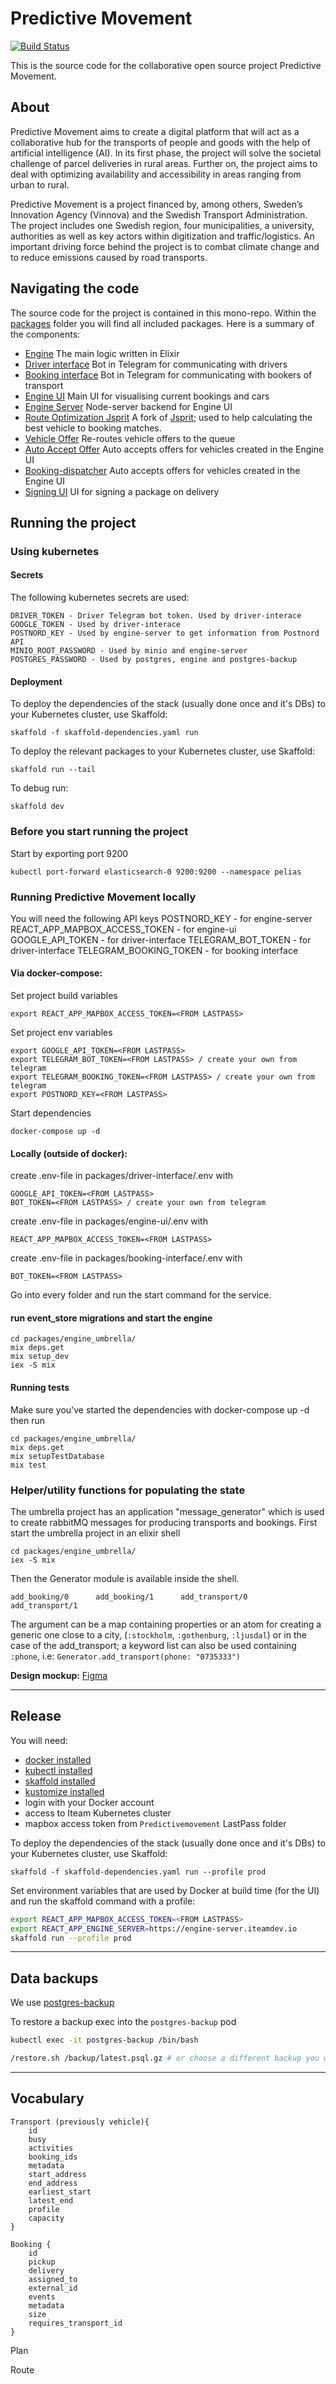 # Predictive Movement

[![Build Status](https://github.com/iteam1337/predictivemovement/workflows/Build%20&%20Deploy%20to%20Dev/badge.svg)](https://github.com/iteam1337/predictivemovement/actions)

This is the source code for the collaborative open source project Predictive Movement.

## About

Predictive Movement aims to create a digital platform that will act as a collaborative hub for the transports of people and goods with the help of artificial intelligence (AI). In its first phase, the project will solve the societal challenge of parcel deliveries in rural areas. Further on, the project aims to deal with optimizing availability and accessibility in areas ranging from urban to rural.

Predictive Movement is a project financed by, among others, Sweden’s Innovation Agency (Vinnova) and the Swedish Transport Administration. The project includes one Swedish region, four municipalities, a university, authorities as well as key actors within digitization and traffic/logistics. An important driving force behind the project is to combat climate change and to reduce emissions caused by road transports.

## Navigating the code

The source code for the project is contained in this mono-repo. Within the [packages](packages) folder you will find all included packages. Here is a summary of the components:

- [Engine](packages/engine_umbrella/apps/engine) The main logic written in Elixir
- [Driver interface](packages/driver-interface) Bot in Telegram for communicating with drivers
- [Booking interface](packages/booking-interface) Bot in Telegram for communicating with bookers of transport
- [Engine UI](packages/engine-ui) Main UI for visualising current bookings and cars
- [Engine Server](packages/engine-server) Node-server backend for Engine UI
- [Route Optimization Jsprit](packages/route-optimization-jsprit) A fork of [Jsprit](https://github.com/graphhopper/jsprit); used to help calculating the best vehicle to booking matches.
- [Vehicle Offer](packages/vehicle-offer) Re-routes vehicle offers to the queue
- [Auto Accept Offer](packages/auto-accept-offer) Auto accepts offers for vehicles created in the Engine UI
- [Booking-dispatcher](packages/booking-dispatcher) Auto accepts offers for vehicles created in the Engine UI
- [Signing UI](packages/signing-ui) UI for signing a package on delivery

## Running the project

### Using kubernetes

#### Secrets

The following kubernetes secrets are used:

    DRIVER_TOKEN - Driver Telegram bot token. Used by driver-interace
    GOOGLE_TOKEN - Used by driver-interace
    POSTNORD_KEY - Used by engine-server to get information from Postnord API
    MINIO_ROOT_PASSWORD - Used by minio and engine-server
    POSTGRES_PASSWORD - Used by postgres, engine and postgres-backup

#### Deployment

To deploy the dependencies of the stack (usually done once and it's DBs) to your Kubernetes cluster, use Skaffold:

    skaffold -f skaffold-dependencies.yaml run

To deploy the relevant packages to your Kubernetes cluster, use Skaffold:

    skaffold run --tail

To debug run:

    skaffold dev

### Before you start running the project

Start by exporting port 9200

```
kubectl port-forward elasticsearch-0 9200:9200 --namespace pelias
```

### Running Predictive Movement locally

You will need the following API keys
POSTNORD_KEY - for engine-server
REACT_APP_MAPBOX_ACCESS_TOKEN - for engine-ui
GOOGLE_API_TOKEN - for driver-interface
TELEGRAM_BOT_TOKEN - for driver-interface
TELEGRAM_BOOKING_TOKEN - for booking interface

#### Via docker-compose:

Set project build variables

    export REACT_APP_MAPBOX_ACCESS_TOKEN=<FROM LASTPASS>

Set project env variables

    export GOOGLE_API_TOKEN=<FROM LASTPASS>
    export TELEGRAM_BOT_TOKEN=<FROM LASTPASS> / create your own from telegram
    export TELEGRAM_BOOKING_TOKEN=<FROM LASTPASS> / create your own from telegram
    export POSTNORD_KEY=<FROM LASTPASS>

Start dependencies

    docker-compose up -d

#### Locally (outside of docker):

create .env-file in packages/driver-interface/.env with

    GOOGLE_API_TOKEN=<FROM LASTPASS>
    BOT_TOKEN=<FROM LASTPASS> / create your own from telegram

create .env-file in packages/engine-ui/.env with

    REACT_APP_MAPBOX_ACCESS_TOKEN=<FROM LASTPASS>

create .env-file in packages/booking-interface/.env with

    BOT_TOKEN=<FROM LASTPASS>

Go into every folder and run the start command for the service.

#### run event_store migrations and start the engine

    cd packages/engine_umbrella/
    mix deps.get
    mix setup_dev
    iex -S mix

#### Running tests

Make sure you've started the dependencies with docker-compose up -d then run

    cd packages/engine_umbrella/
    mix deps.get
    mix setupTestDatabase
    mix test

### Helper/utility functions for populating the state

The umbrella project has an application "message_generator" which is used to create rabbitMQ messages for producing transports and bookings. First start the umbrella project in an elixir shell

    cd packages/engine_umbrella/
    iex -S mix

Then the Generator module is available inside the shell.

    add_booking/0      add_booking/1      add_transport/0    add_transport/1

The argument can be a map containing properties or an atom for creating a generic one close to a city, (`:stockholm`, `:gothenburg`, `:ljusdal`)
or in the case of the add_transport; a keyword list can also be used containing `:phone`, i.e: `Generator.add_transport(phone: "0735333")`

**Design mockup:** [Figma](https://www.figma.com/file/DdBjpoKd0T9OkWmhlpd48Nfa/Predictive-Movement)

---

## Release

You will need:

- [docker installed](https://docs.docker.com/engine/install/)
- [kubectl installed](https://kubernetes.io/docs/tasks/tools/install-kubectl/)
- [skaffold installed](https://skaffold.dev/docs/install/)
- [kustomize installed](https://kubernetes-sigs.github.io/kustomize/installation/)
- login with your Docker account
- access to Iteam Kubernetes cluster
- mapbox access token from `Predictivemovement` LastPass folder

To deploy the dependencies of the stack (usually done once and it's DBs) to your Kubernetes cluster, use Skaffold:

    skaffold -f skaffold-dependencies.yaml run --profile prod

Set environment variables that are used by Docker at build time (for the UI) and run the skaffold command with a profile:

```sh
export REACT_APP_MAPBOX_ACCESS_TOKEN=<FROM LASTPASS>
export REACT_APP_ENGINE_SERVER=https://engine-server.iteamdev.io
skaffold run --profile prod
```

---

## Data backups

We use [postgres-backup](https://github.com/alexanderczigler/docker/tree/master/postgres-backup)

To restore a backup exec into the `postgres-backup` pod

```bash
kubectl exec -it postgres-backup /bin/bash

/restore.sh /backup/latest.psql.gz # or choose a different backup you want
```

---

## Vocabulary

```
Transport (previously vehicle){
    id
    busy
    activities
    booking_ids
    metadata
    start_address
    end_address
    earliest_start
    latest_end
    profile
    capacity
}
```

```
Booking {
    id
    pickup
    delivery
    assigned_to
    external_id
    events
    metadata
    size
    requires_transport_id
}
```

Plan

Route
